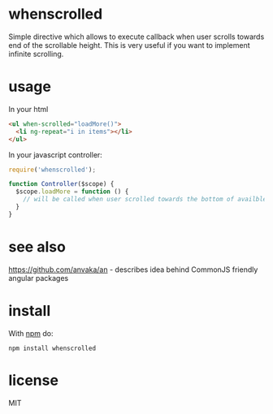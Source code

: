 # whenscrolled

Simple directive which allows to execute callback when user scrolls towards end
of the scrollable height. This is very useful if you want to implement infinite
scrolling.

# usage

In your html

``` html
<ul when-scrolled="loadMore()">
  <li ng-repeat="i in items"></li>
</ul>
```

In your javascript controller:

``` js
require('whenscrolled');

function Controller($scope) {
  $scope.loadMore = function () {
    // will be called when user scrolled towards the bottom of availble height
  }
}
```

# see also

https://github.com/anvaka/an - describes idea behind CommonJS friendly angular
packages

# install

With [npm](https://npmjs.org) do:

```
npm install whenscrolled
```

# license

MIT
